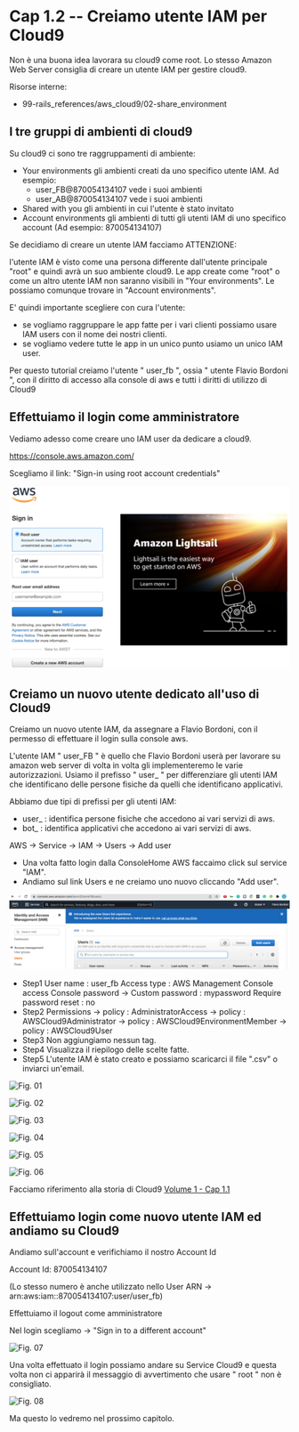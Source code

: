 # <a name="01-01-02"></a> Cap 1.2 -- Creiamo utente IAM per Cloud9

Non è una buona idea lavorara su cloud9 come root. Lo stesso Amazon Web Server consiglia di creare un utente IAM per gestire cloud9.


Risorse interne:

* 99-rails_references/aws_cloud9/02-share_environment




## I tre gruppi di ambienti di cloud9

Su cloud9 ci sono tre raggruppamenti di ambiente:

- Your environments
    gli ambienti creati da uno specifico utente IAM. Ad esempio:
    - user_FB@870054134107 vede i suoi ambienti
    - user_AB@870054134107 vede i suoi ambienti
- Shared with you
    gli ambienti in cui l'utente è stato invitato
- Account environments
    gli ambienti di tutti gli utenti IAM di uno specifico account (Ad esempio: 870054134107)


Se decidiamo di creare un utente IAM facciamo ATTENZIONE:

l'utente IAM è visto come una persona differente dall'utente principale "root" e quindi avrà un suo ambiente cloud9.
Le app create come "root" o come un altro utente IAM non saranno visibili in "Your environments". Le possiamo comunque trovare in "Account environments".

E' quindi importante scegliere con cura l'utente:

- se vogliamo raggruppare le app fatte per i vari clienti possiamo usare IAM users con il nome dei nostri clienti.
- se vogliamo vedere tutte le app in un unico punto usiamo un unico IAM user. 

Per questo tutorial creiamo l'utente " user_fb ", ossia " utente Flavio Bordoni ", con il diritto di accesso alla console di aws e tutti i diritti di utilizzo di Cloud9




## Effettuiamo il login come amministratore

Vediamo adesso come creare uno IAM user da dedicare a cloud9. 

https://console.aws.amazon.com/

Scegliamo il link: "Sign-in using root account credentials"

![sign in as root](https://github.com/flaviobordonidev/leanpubabrandnewcms/blob/master/01-base/01-new_app/01_fig01-aws_sign_in_as_root.png)




## Creiamo un nuovo utente dedicato all'uso di Cloud9

Creiamo un nuovo utente IAM, da assegnare a Flavio Bordoni, con il permesso di effettuare il login sulla console aws.

L'utente IAM " user_FB " è quello che Flavio Bordoni userà per lavorare su amazon web server di volta in volta gli implementeremo le varie autorizzazioni.
Usiamo il prefisso " user_ " per differenziare gli utenti IAM che identificano delle persone fisiche da quelli che identificano applicativi.

Abbiamo due tipi di prefissi per gli utenti IAM:

- user_ : identifica persone fisiche che accedono ai vari servizi di aws.
- bot_  : identifica applicativi che accedono ai vari servizi di aws.


AWS -> Service -> IAM -> Users -> Add user

- Una volta fatto login dalla ConsoleHome AWS faccaimo click sul service "IAM". 
- Andiamo sul link Users e ne creiamo uno nuovo cliccando "Add user".

![add new user](https://github.com/flaviobordonidev/leanpubabrandnewcms/blob/master/01-base/01-new_app/01_fig02-aws_new_user.png)


- Step1
    User name   : user_fb
    Access type : AWS Management Console access
    Console password 
    -> Custom password : mypassword
    Require password reset : no
- Step2
    Permissions 
    -> policy : AdministratorAccess
    -> policy : AWSCloud9Administrator
    -> policy : AWSCloud9EnvironmentMember
    -> policy : AWSCloud9User
- Step3
    Non aggiungiamo nessun tag.
- Step4
    Visualizza il riepilogo delle scelte fatte.
- Step5
    L'utente IAM è stato creato e possiamo scaricarci il file ".csv" o inviarci un'email.

![Fig. 01](chapters/01-base/01-new_app/02_fig01-aws_IAM_user_new_step1.png)

![Fig. 02](chapters/01-base/01-new_app/02_fig02-aws_IAM_user_new_step2a.png)

![Fig. 03](chapters/01-base/01-new_app/02_fig03-aws_IAM_user_new_step2b.png)

![Fig. 04](chapters/01-base/01-new_app/02_fig04-aws_IAM_user_new_step3.png)

![Fig. 05](chapters/01-base/01-new_app/02_fig05-aws_IAM_user_new_step4.png)

![Fig. 06](chapters/01-base/01-new_app/02_fig06-aws_IAM_user_new_step5.png)


Facciamo riferimento alla storia di Cloud9 [Volume 1 - Cap 1.1](#01-base-01-new_app-01-aws_cloud9-story)




## Effettuiamo login come nuovo utente IAM ed andiamo su Cloud9

Andiamo sull'account e verifichiamo il nostro Account Id

Account Id: 870054134107 

(Lo stesso numero è anche utilizzato nello User ARN -> arn:aws:iam::870054134107:user/user_fb)


Effettuiamo il logout come amministratore

Nel login scegliamo -> "Sign in to a different account"

![Fig. 07](chapters/01-base/01-new_app/02_fig07-aws-login-as-iam-user-cloud9.png)

Una volta effettuato il login possiamo andare su Service Cloud9 e questa volta non ci apparirà il messaggio di avvertimento che usare " root " non è consigliato.

![Fig. 08](chapters/01-base/01-new_app/02_fig08-aws_c9_dashboard_IAM_root.png)

Ma questo lo vedremo nel prossimo capitolo.
